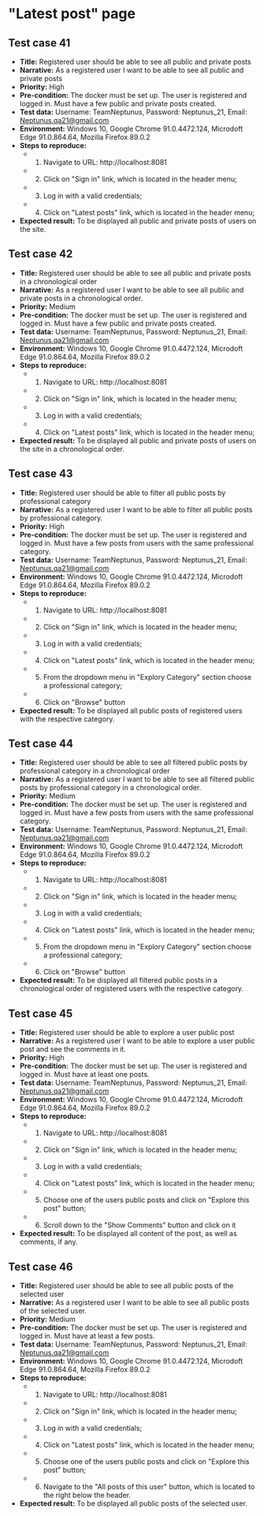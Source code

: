 # **"Latest post" page**

## Test case 41

* **Title:** Registered user should be able to see all public and private posts
* **Narrative:** As a registered user I want to be able to see all public and private posts
* **Priority:** High
* **Pre-condition:** The docker must be set up. The user is registered and logged in. Must have a few public and private posts created.
* **Test data:** Username: TeamNeptunus, Password: Neptunus_21, Email: Neptunus.qa21@gmail.com
* **Environment:** Windows 10, Google Chrome 91.0.4472.124, Microdoft Edge 91.0.864.64, Mozilla Firefox 89.0.2
* **Steps to reproduce:** 
   * 1. Navigate to URL: http://localhost:8081
   * 2. Click on "Sign in" link, which is located in the header menu;
   * 3. Log in with a valid credentials;
   * 4. Click on "Latest posts" link, which is located in the header menu;
* **Expected result:** To be displayed all public and private posts of users on the site.

## Test case 42

* **Title:** Registered user should be able to see all public and private posts in a chronological order
* **Narrative:** As a registered user I want to be able to see all public and private posts in a chronological order.
* **Priority:** Medium
* **Pre-condition:** The docker must be set up. The user is registered and logged in. Must have a few public and private posts created.
* **Test data:** Username: TeamNeptunus, Password: Neptunus_21, Email: Neptunus.qa21@gmail.com
* **Environment:** Windows 10, Google Chrome 91.0.4472.124, Microdoft Edge 91.0.864.64, Mozilla Firefox 89.0.2
* **Steps to reproduce:** 
   * 1. Navigate to URL: http://localhost:8081
   * 2. Click on "Sign in" link, which is located in the header menu;
   * 3. Log in with a valid credentials;
   * 4. Click on "Latest posts" link, which is located in the header menu;
* **Expected result:** To be displayed all public and private posts of users on the site in a chronological order.

## Test case 43

* **Title:** Registered user should be able to filter all public posts by professional category
* **Narrative:**  As a registered user I want to be able to filter all public posts by professional category.
* **Priority:** High
* **Pre-condition:** The docker must be set up. The user is registered and logged in. Must have a few posts from users with the same professional category.
* **Test data:** Username: TeamNeptunus, Password: Neptunus_21, Email: Neptunus.qa21@gmail.com
* **Environment:** Windows 10, Google Chrome 91.0.4472.124, Microdoft Edge 91.0.864.64, Mozilla Firefox 89.0.2
* **Steps to reproduce:** 
   * 1. Navigate to URL: http://localhost:8081
   * 2. Click on "Sign in" link, which is located in the header menu;
   * 3. Log in with a valid credentials;
   * 4. Click on "Latest posts" link, which is located in the header menu;
   * 5. From the dropdown menu in "Explory Category" section choose a professional category;
   * 6. Click on "Browse" button
* **Expected result:** To be displayed all public posts of registered users with the respective category.

## Test case 44

* **Title:** Registered user should be able to see all filtered public posts by professional category in a chronological order
* **Narrative:**  As a registered user I want to be able to see all filtered public posts by professional category in a chronological order.
* **Priority:** Medium
* **Pre-condition:** The docker must be set up. The user is registered and logged in. Must have a few posts from users with the same professional category.
* **Test data:** Username: TeamNeptunus, Password: Neptunus_21, Email: Neptunus.qa21@gmail.com
* **Environment:** Windows 10, Google Chrome 91.0.4472.124, Microdoft Edge 91.0.864.64, Mozilla Firefox 89.0.2
* **Steps to reproduce:** 
   * 1. Navigate to URL: http://localhost:8081
   * 2. Click on "Sign in" link, which is located in the header menu;
   * 3. Log in with a valid credentials;
   * 4. Click on "Latest posts" link, which is located in the header menu;
   * 5. From the dropdown menu in "Explory Category" section choose a professional category;
   * 6. Click on "Browse" button
* **Expected result:** To be displayed all filtered public posts in a chronological order of registered users with the respective category.

## Test case 45

* **Title:** Registered user should be able to explore a user public post 
* **Narrative:** As a registered user I want to be able to explore a user public post and see the comments in it.
* **Priority:** High
* **Pre-condition:** The docker must be set up. The user is registered and logged in. Must have at least one posts.
* **Test data:** Username: TeamNeptunus, Password: Neptunus_21, Email: Neptunus.qa21@gmail.com
* **Environment:** Windows 10, Google Chrome 91.0.4472.124, Microdoft Edge 91.0.864.64, Mozilla Firefox 89.0.2
* **Steps to reproduce:** 
   * 1. Navigate to URL: http://localhost:8081
   * 2. Click on "Sign in" link, which is located in the header menu;
   * 3. Log in with a valid credentials;
   * 4. Click on "Latest posts" link, which is located in the header menu;
   * 5. Choose one of the users public posts and click on "Explore this post" button;
   * 6. Scroll down to the "Show Comments" button and click on it
* **Expected result:** To be displayed all content of the post, as well as comments, if any.

## Test case 46

* **Title:** Registered user should be able to see all public posts of the selected user
* **Narrative:** As a registered user I want to be able to see all public posts of the selected user.
* **Priority:** Medium
* **Pre-condition:** The docker must be set up. The user is registered and logged in. Must have at least a few posts.
* **Test data:** Username: TeamNeptunus, Password: Neptunus_21, Email: Neptunus.qa21@gmail.com
* **Environment:** Windows 10, Google Chrome 91.0.4472.124, Microdoft Edge 91.0.864.64, Mozilla Firefox 89.0.2
* **Steps to reproduce:** 
   * 1. Navigate to URL: http://localhost:8081
   * 2. Click on "Sign in" link, which is located in the header menu;
   * 3. Log in with a valid credentials;
   * 4. Click on "Latest posts" link, which is located in the header menu;
   * 5. Choose one of the users public posts and click on "Explore this post" button;
   * 6. Navigate to the "All posts of this user" button, which is located to the right below the header.
* **Expected result:** To be displayed all public posts of the selected user.

